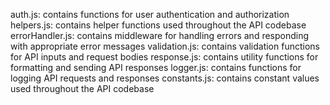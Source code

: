 
auth.js: contains functions for user authentication and authorization
helpers.js: contains helper functions used throughout the API codebase
errorHandler.js: contains middleware for handling errors and responding with appropriate error messages
validation.js: contains validation functions for API inputs and request bodies
response.js: contains utility functions for formatting and sending API responses
logger.js: contains functions for logging API requests and responses
constants.js: contains constant values used throughout the API codebase
